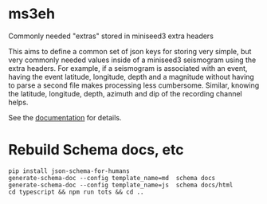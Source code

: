 # ms3eh

Commonly needed "extras" stored in miniseed3 extra headers

This aims to define a common set of json keys for storing very simple, but very commonly needed values inside of a miniseed3 seismogram
using the extra headers. For example, if a seismogram is associated
with an event, having the event latitude, longitude, depth and a magnitude without having to parse a second file makes processing less cumbersome. Similar, knowing the latitude, longitude, depth, azimuth and dip of the recording channel helps.

See the [documentation](https://crotwell.github.io/ms3eh) for details.


# Rebuild Schema docs, etc

```
pip install json-schema-for-humans
generate-schema-doc --config template_name=md  schema docs
generate-schema-doc --config template_name=js  schema docs/html
cd typescript && npm run tots && cd ..
```
